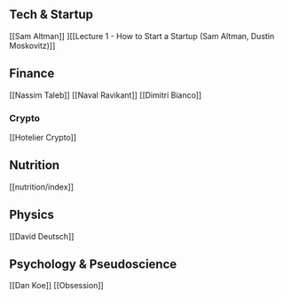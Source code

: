 ## Tech & Startup

[[Sam Altman]]
][[Lecture 1 - How to Start a Startup (Sam Altman, Dustin Moskovitz)]]

## Finance

[[Nassim Taleb]]
[[Naval Ravikant]]
[[Dimitri Bianco]]

### Crypto 

[[Hotelier Crypto]]

## Nutrition

[[nutrition/index]]

## Physics

[[David Deutsch]]

## Psychology & Pseudoscience

[[Dan Koe]]
[[Obsession]]